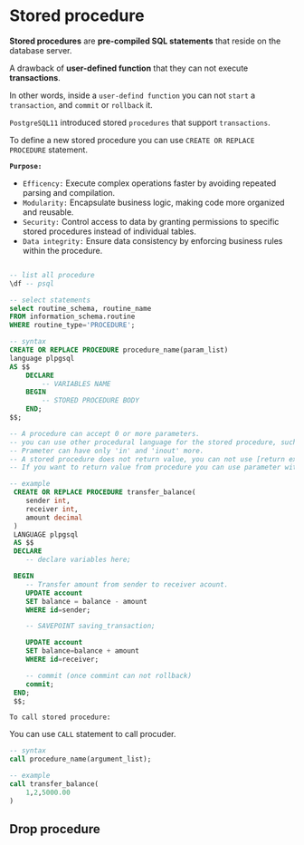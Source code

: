 # Stored procedure

**Stored procedures** are **pre-compiled SQL statements** that reside on the database server.

A drawback of **user-defined function** that they can not execute **transactions**.

In other words, inside a `user-defind function` you can not `start` a `transaction`, and `commit` or `rollback` it.

`PostgreSQL11` introduced stored `procedures` that support `transactions`.

To define a new stored procedure you can use `CREATE OR REPLACE PROCEDURE` statement.

**`Purpose:`**

- `Efficency:` Execute complex operations faster by avoiding repeated parsing and compilation.
- `Modularity:` Encapsulate business logic, making code more organized and reusable.
- `Security:` Control access to data by granting permissions to specific stored procedures instead of individual tables.
- `Data integrity:` Ensure data consistency by enforcing business rules within the procedure.

```sql

-- list all procedure
\df -- psql

-- select statements
select routine_schema, routine_name
FROM information_schema.routine
WHERE routine_type='PROCEDURE';

-- syntax
CREATE OR REPLACE PROCEDURE procedure_name(param_list)
language plpgsql
AS $$
    DECLARE
        -- VARIABLES NAME
    BEGIN
        -- STORED PROCEDURE BODY
    END;
$$;

-- A procedure can accept 0 or more parameters.
-- you can use other procedural language for the stored procedure, such as SQL,C etc.
-- Prameter can have only 'in' and 'inout' more.
-- A stored procedure does not return value, you can not use [return expresson], but you can use only [return] to stop procedure
-- If you want to return value from procedure you can use parameter with [inout] mode.
```

```sql
-- example
 CREATE OR REPLACE PROCEDURE transfer_balance(
    sender int,
    receiver int,
    amount decimal
 )
 LANGUAGE plpgsql
 AS $$
 DECLARE
    -- declare variables here;

 BEGIN
    -- Transfer amount from sender to receiver acount.
    UPDATE account
    SET balance = balance - amount
    WHERE id=sender;

    -- SAVEPOINT saving_transaction;

    UPDATE account
    SET balance=balance + amount
    WHERE id=receiver;

    -- commit (once commint can not rollback)
    commit;
 END;
 $$;
```

`To call stored procedure:`

You can use `CALL` statement to call procuder.

```sql
-- syntax
call procedure_name(argument_list);

-- example
call transfer_balance(
    1,2,5000.00
)
```

## Drop procedure
